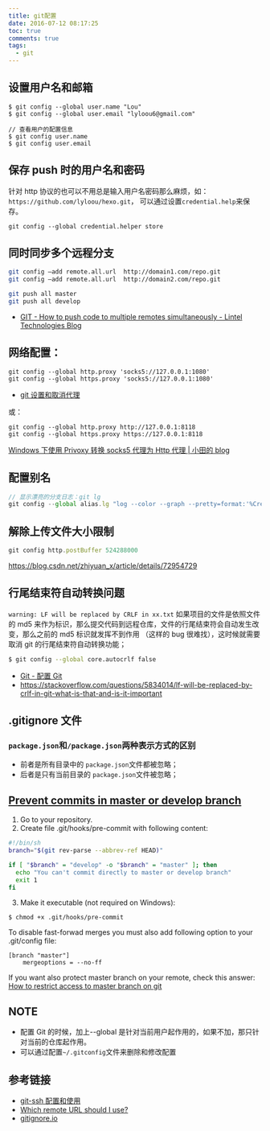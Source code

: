 ```yaml
---
title: git配置
date: 2016-07-12 08:17:25
toc: true
comments: true
tags:
  - git
---
```


## 设置用户名和邮箱

```
$ git config --global user.name "Lou"
$ git config --global user.email "lyloou6@gmail.com"

// 查看用户的配置信息
$ git config user.name
$ git config user.email
```

## 保存 push 时的用户名和密码

针对 http 协议的也可以不用总是输入用户名密码那么麻烦，如：`https://github.com/lyloou/hexo.git`，
可以通过设置`credential.help`来保存。

```
git config --global credential.helper store
```

## 同时同步多个远程分支

```sh
git config –add remote.all.url  http://domain1.com/repo.git
git config –add remote.all.url  http://domain2.com/repo.git

git push all master
git push all develop
```

- [GIT - How to push code to multiple remotes simultaneously - Lintel Technologies Blog](https://howto.lintel.in/git-how-to-push-code-to-multiple-remotes-simultaneously/)

## 网络配置：

```
git config --global http.proxy 'socks5://127.0.0.1:1080'
git config --global https.proxy 'socks5://127.0.0.1:1080'
```

- [git 设置和取消代理](https://gist.github.com/laispace/666dd7b27e9116faece6)

或：

```
git config --global http.proxy http://127.0.0.1:8118
git config --global https.proxy https://127.0.0.1:8118
```

[Windows 下使用 Privoxy 转换 socks5 代理为 Http 代理 | 小田的 blog](https://tzrgaga.github.io/2017/04/12/forward-socks-by-privoxy/)

## 配置别名

```js
// 显示漂亮的分支日志：git lg
git config --global alias.lg "log --color --graph --pretty=format:'%Cred%h%Creset -%C(yellow)%d%Creset %s %Cgreen(%cr) %C(bold blue)<%an>%Creset' --abbrev-commit"
```

## 解除上传文件大小限制

```js
git config http.postBuffer 524288000
```

https://blog.csdn.net/zhiyuan_x/article/details/72954729

## 行尾结束符自动转换问题

`warning: LF will be replaced by CRLF in xx.txt`
如果项目的文件是依照文件的 md5 来作为标识，那么提交代码到远程仓库，文件的行尾结束符会自动发生改变，那么之前的 md5 标识就发挥不到作用
（这样的 bug 很难找），这时候就需要取消 git 的行尾结束符自动转换功能；

```sh
$ git config --global core.autocrlf false
```

- [Git - 配置 Git](https://git-scm.com/book/zh/v1/%E8%87%AA%E5%AE%9A%E4%B9%89-Git-%E9%85%8D%E7%BD%AE-Git#格式化与空白)
- https://stackoverflow.com/questions/5834014/lf-will-be-replaced-by-crlf-in-git-what-is-that-and-is-it-important

## .gitignore 文件

### `package.json`和`/package.json`两种表示方式的区别

- 前者是所有目录中的 `package.json`文件都被忽略；
- 后者是只有当前目录的 `package.json`文件被忽略；

## [Prevent commits in master or develop branch](https://stackoverflow.com/questions/40462111/git-prevent-commits-in-master-branch)

1. Go to your repository.
2. Create file .git/hooks/pre-commit with following content:

```sh
#!/bin/sh
branch="$(git rev-parse --abbrev-ref HEAD)"

if [ "$branch" = "develop" -o "$branch" = "master" ]; then
  echo "You can't commit directly to master or develop branch"
  exit 1
fi
```

3. Make it executable (not required on Windows):

```
$ chmod +x .git/hooks/pre-commit
```

To disable fast-forwad merges you must also add following option to your .git/config file:

```
[branch "master"]
    mergeoptions = --no-ff
```

If you want also protect master branch on your remote, check this answer: [How to restrict access to master branch on git](https://stackoverflow.com/questions/38864405/how-to-restrict-access-to-master-branch-on-git)

## NOTE

- 配置 Git 的时候，加上--global 是针对当前用户起作用的，如果不加，那只针对当前的仓库起作用。
- 可以通过配置`~/.gitconfig`文件来删除和修改配置

## 参考链接

- [git-ssh 配置和使用](https://segmentfault.com/a/1190000002645623)
- [Which remote URL should I use?](https://help.github.com/articles/which-remote-url-should-i-use/)
- [gitignore.io](gitignore.io)
